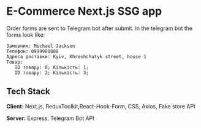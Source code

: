 
# E-Commerce Next.js SSG app
Order forms are sent to Telegram bot after submit. In the telegram bot the forms look like:

    Замовник: Michael Jackson
    Телефон: 0999988888
    Адреса доставки: Kyiv, Khreshchatyk street, house 1
    Товар:
       ID товару: 8; Кількість: 1;
       ID товару: 2; Кількість: 3;



## Tech Stack

**Client:** Next.js, ReduxToolkit,React-Hook-Form, CSS, Axios, Fake store API

**Server:** Express, Telegram Bot API

